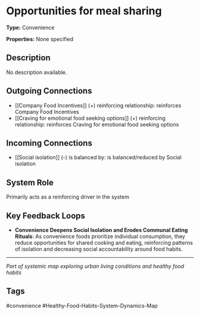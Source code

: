 # Opportunities for meal sharing

**Type:** Convenience

**Properties:** None specified

## Description
No description available.

## Outgoing Connections
- [[Company Food Incentives]] (+) reinforcing relationship: reinforces Company Food Incentives
- [[Craving for emotional food seeking options]] (+) reinforcing relationship: reinforces Craving for emotional food seeking options

## Incoming Connections
- [[Social isolation]] (-) is balanced by: is balanced/reduced by Social isolation

## System Role
Primarily acts as a reinforcing driver in the system

## Key Feedback Loops
- **Convenience Deepens Social Isolation and Erodes Communal Eating Rituals**: As convenience foods prioritize individual consumption, they reduce opportunities for shared cooking and eating, reinforcing patterns of isolation and decreasing social accountability around food habits.

---
*Part of systemic map exploring urban living conditions and healthy food habits*

## Tags
#convenience #Healthy-Food-Habits-System-Dynamics-Map
